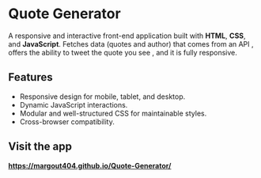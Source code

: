 # Quote Generator
A responsive and interactive front-end application built with **HTML**, **CSS**, and **JavaScript**. 
Fetches data (quotes and author) that comes from an API , offers the ability to tweet the quote you see , and it is fully responsive.

## Features
- Responsive design for mobile, tablet, and desktop.
- Dynamic JavaScript interactions.
- Modular and well-structured CSS for maintainable styles.
- Cross-browser compatibility.
## Visit the app
**https://margout404.github.io/Quote-Generator/**

